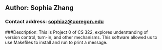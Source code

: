 ## Author: Sophia Zhang
### Contact address: sophiaz@uoregon.edu <br>
###Description: 
This is Project 0 of CS 322, explores understanding of version control,
turn-in, and other mechanisms. This software allowed us to use Makefiles to install 
and run to print a message.
